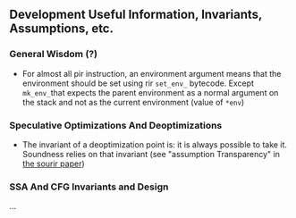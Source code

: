 ## Development Useful Information, Invariants, Assumptions, etc.

### General Wisdom (?)
* For almost all pir instruction, an environment argument means that the environment should be set using rir `set_env_` bytecode. 
Except `mk_env_`that expects the parent environment as a normal argument on the stack and not as the current environment (value of `*env`)

### Speculative Optimizations And Deoptimizations
* The invariant of a deoptimization point is: it is always possible to take it. Soundness relies on that invariant (see "assumption Transparency" in [the sourir paper](https://dl.acm.org/citation.cfm?doid=3177123.3158137))

### SSA And CFG Invariants and Design
...
